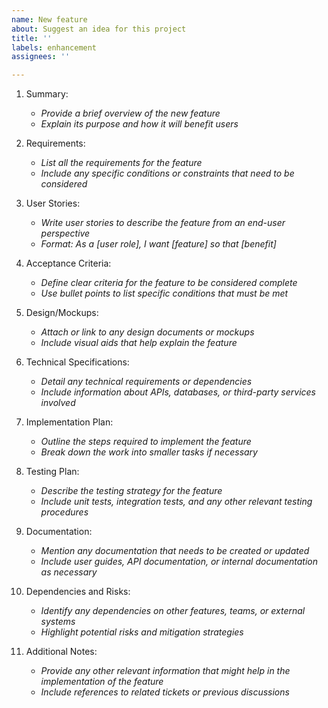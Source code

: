```yaml
---
name: New feature
about: Suggest an idea for this project
title: ''
labels: enhancement
assignees: ''

---
```


1. Summary:

    - *Provide a brief overview of the new feature*
    - *Explain its purpose and how it will benefit users*

2. Requirements:

    - *List all the requirements for the feature*
    - *Include any specific conditions or constraints that need to be considered*

3. User Stories:

    - *Write user stories to describe the feature from an end-user perspective*
    - *Format: As a [user role], I want [feature] so that [benefit]*

4. Acceptance Criteria:

    - *Define clear criteria for the feature to be considered complete*
    - *Use bullet points to list specific conditions that must be met*

5. Design/Mockups:

    - *Attach or link to any design documents or mockups*
    - *Include visual aids that help explain the feature*

6. Technical Specifications:

    - *Detail any technical requirements or dependencies*
    - *Include information about APIs, databases, or third-party services involved*

7. Implementation Plan:

    - *Outline the steps required to implement the feature*
    - *Break down the work into smaller tasks if necessary*

8. Testing Plan:

    - *Describe the testing strategy for the feature*
    - *Include unit tests, integration tests, and any other relevant testing procedures*

9. Documentation:

    - *Mention any documentation that needs to be created or updated*
    - *Include user guides, API documentation, or internal documentation as necessary*

10. Dependencies and Risks:

    - *Identify any dependencies on other features, teams, or external systems*
    - *Highlight potential risks and mitigation strategies*

11. Additional Notes:

    - *Provide any other relevant information that might help in the implementation of the feature*
    - *Include references to related tickets or previous discussions*
